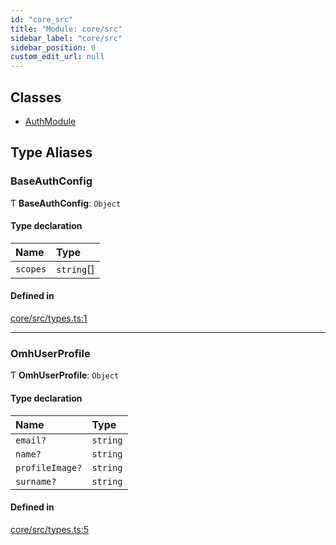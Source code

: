 ```yaml
---
id: "core_src"
title: "Module: core/src"
sidebar_label: "core/src"
sidebar_position: 0
custom_edit_url: null
---
```


## Classes

- [AuthModule](../classes/core_src.AuthModule.md)

## Type Aliases

### BaseAuthConfig

Ƭ **BaseAuthConfig**: `Object`

#### Type declaration

| Name | Type |
| :------ | :------ |
| `scopes` | `string`[] |

#### Defined in

[core/src/types.ts:1](https://github.com/openmobilehub/rn-omh-auth/blob/b43af64eae277675f57051591f993f84fd70cd48/packages/core/src/types.ts#L1)

___

### OmhUserProfile

Ƭ **OmhUserProfile**: `Object`

#### Type declaration

| Name | Type |
| :------ | :------ |
| `email?` | `string` |
| `name?` | `string` |
| `profileImage?` | `string` |
| `surname?` | `string` |

#### Defined in

[core/src/types.ts:5](https://github.com/openmobilehub/rn-omh-auth/blob/b43af64eae277675f57051591f993f84fd70cd48/packages/core/src/types.ts#L5)
